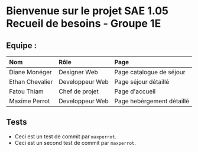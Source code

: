 # Bienvenue sur le projet SAE 1.05 Recueil de besoins - Groupe 1E

## Equipe : 

| Nom | Rôle | Page |
|:----|:-----|:-----|
| Diane Monéger | Designer Web | Page catalogue de séjour |
| Ethan Chevalier | Developpeur Web | Page séjour détaillé |
| Fatou Thiam | Chef de projet | Page d'accueil |
| Maxime Perrot | Developpeur Web | Page hebérgement détaillé |

## Tests

- Ceci est un test de commit par `maxperrot`.
- Ceci est un second test de commit par `maxperrot`.